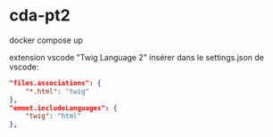 # cda-pt2

docker compose up

extension vscode "Twig Language 2"
insérer dans le settings.json de vscode:
```json
"files.associations": {
    "*.html": "twig"
},
"emmet.includeLanguages": {
    "twig": "html"
},
```
